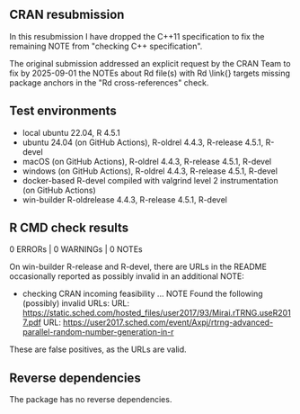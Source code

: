 ## CRAN resubmission

In this resubmission I have dropped the C++11 specification to fix the remaining NOTE from "checking C++ specification".

The original submission addressed an explicit request by the CRAN Team to fix by 2025-09-01 the NOTEs about Rd file(s) with Rd \link{} targets missing package anchors in the "Rd cross-references" check.

## Test environments

* local ubuntu 22.04, R 4.5.1
* ubuntu 24.04 (on GitHub Actions), R-oldrel 4.4.3, R-release 4.5.1, R-devel
* macOS (on GitHub Actions), R-oldrel 4.4.3, R-release 4.5.1, R-devel
* windows (on GitHub Actions), R-oldrel 4.4.3, R-release 4.5.1, R-devel
* docker-based R-devel compiled with valgrind level 2 instrumentation (on GitHub Actions)
* win-builder R-oldrelease 4.4.3, R-release 4.5.1, R-devel

## R CMD check results

0 ERRORs | 0 WARNINGs | 0 NOTEs

On win-builder R-release and R-devel, there are URLs in the README occasionally reported as possibly invalid in an additional NOTE:

* checking CRAN incoming feasibility ... NOTE
  Found the following (possibly) invalid URLs:
  URL: https://static.sched.com/hosted_files/user2017/93/Mirai.rTRNG.useR2017.pdf
  URL: https://user2017.sched.com/event/Axpj/rtrng-advanced-parallel-random-number-generation-in-r

These are false positives, as the URLs are valid.

## Reverse dependencies

The package has no reverse dependencies.
